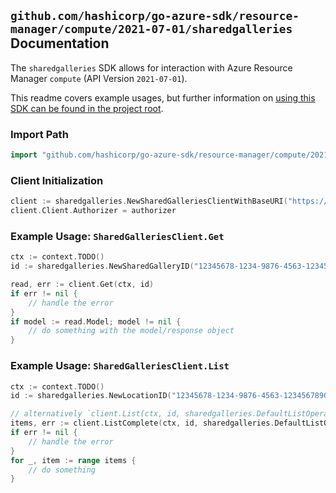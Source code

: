 
## `github.com/hashicorp/go-azure-sdk/resource-manager/compute/2021-07-01/sharedgalleries` Documentation

The `sharedgalleries` SDK allows for interaction with Azure Resource Manager `compute` (API Version `2021-07-01`).

This readme covers example usages, but further information on [using this SDK can be found in the project root](https://github.com/hashicorp/go-azure-sdk/tree/main/docs).

### Import Path

```go
import "github.com/hashicorp/go-azure-sdk/resource-manager/compute/2021-07-01/sharedgalleries"
```


### Client Initialization

```go
client := sharedgalleries.NewSharedGalleriesClientWithBaseURI("https://management.azure.com")
client.Client.Authorizer = authorizer
```


### Example Usage: `SharedGalleriesClient.Get`

```go
ctx := context.TODO()
id := sharedgalleries.NewSharedGalleryID("12345678-1234-9876-4563-123456789012", "location", "galleryUniqueName")

read, err := client.Get(ctx, id)
if err != nil {
	// handle the error
}
if model := read.Model; model != nil {
	// do something with the model/response object
}
```


### Example Usage: `SharedGalleriesClient.List`

```go
ctx := context.TODO()
id := sharedgalleries.NewLocationID("12345678-1234-9876-4563-123456789012", "location")

// alternatively `client.List(ctx, id, sharedgalleries.DefaultListOperationOptions())` can be used to do batched pagination
items, err := client.ListComplete(ctx, id, sharedgalleries.DefaultListOperationOptions())
if err != nil {
	// handle the error
}
for _, item := range items {
	// do something
}
```

